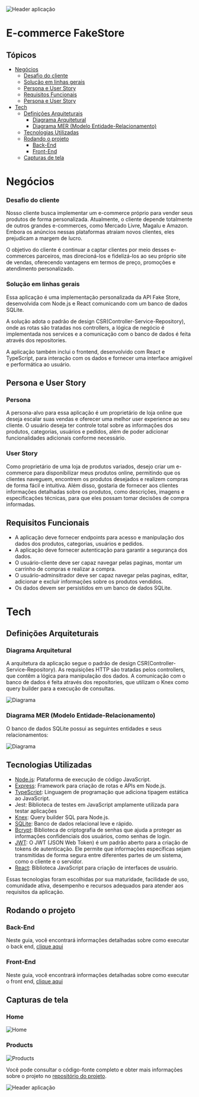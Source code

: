 ![Header aplicação](assets/header.png)

# E-commerce FakeStore

## Tópicos

- [Negócios](#negócios)
  - [Desafio do cliente](#desafio-do-cliente)
  - [Solução em linhas gerais](#solução-em-linhas-gerais)
  - [Persona e User Story](#persona-e-user-story)
  - [Requisitos Funcionais](#subtítulo-da-seção-12)
  - [Persona e User Story](#subtítulo-da-seção-12)
- [Tech](#tech)
  - [Definições Arquiteturais](#definições-arquiteturais)
    - [Diagrama Arquitetural](#diagramaa-arquitetural)
    - [Diagrama MER (Modelo Entidade-Relacionamento)](#diagrama-mer-modelo-entidade-relacionamento)
  - [Tecnologias Utilizadas](#tecnologias-utilizadas)
  - [Rodando o projeto](#rodando-o-projeto)
    - [Back-End](#back-end)
    - [Front-End](#front-end)
  - [Capturas de tela](#capturas-de-tela)

# Negócios

### Desafio do cliente

Nosso cliente busca implementar um e-commerce próprio para vender seus produtos de forma personalizada. Atualmente, o cliente depende totalmente de outros grandes e-commerces, como Mercado Livre, Magalu e Amazon. Embora os anúncios nessas plataformas atraiam novos clientes, eles prejudicam a margem de lucro.

O objetivo do cliente é continuar a captar clientes por meio desses e-commerces parceiros, mas direcioná-los e fidelizá-los ao seu próprio site de vendas, oferecendo vantagens em termos de preço, promoções e atendimento personalizado.

### Solução em linhas gerais

Essa aplicação é uma implementação personalizada da API Fake Store, desenvolvida com Node.js e React comunicando com um banco de dados SQLite.

A solução adota o padrão de design CSR(Controller-Service-Repository), onde as rotas são tratadas nos controllers, a lógica de negócio é implementada nos services e a comunicação com o banco de dados é feita através dos repositories.

A aplicação também inclui o frontend, desenvolvido com React e TypeScript, para interação com os dados e fornecer uma interface amigável e performática ao usuário.

## Persona e User Story

### Persona

A persona-alvo para essa aplicação é um proprietário de loja online que deseja escalar suas vendas e oferecer uma melhor user experience ao seu cliente. O usuário deseja ter controle total sobre as informações dos produtos, categorias, usuários e pedidos, além de poder adicionar funcionalidades adicionais conforme necessário.

### User Story

Como proprietário de uma loja de produtos variados, desejo criar um e-commerce para disponibilizar meus produtos online, permitindo que os clientes naveguem, encontrem os produtos desejados e realizem compras de forma fácil e intuitiva. Além disso, gostaria de fornecer aos clientes informações detalhadas sobre os produtos, como descrições, imagens e especificações técnicas, para que eles possam tomar decisões de compra informadas.

## Requisitos Funcionais

- A aplicação deve fornecer endpoints para acesso e manipulação dos dados dos produtos, categorias, usuários e pedidos.
- A aplicação deve fornecer autenticação para garantir a segurança dos dados.
- O usuário-cliente deve ser capaz navegar pelas paginas, montar um carrinho de compras e realizar a compra.
- O usuário-adminsitrador deve ser capaz navegar pelas paginas, editar, adicionar e excluir informações sobre os produtos vendidos.
- Os dados devem ser persistidos em um banco de dados SQLite.

# Tech

## Definições Arquiteturais

### Diagrama Arquitetural

A arquitetura da aplicação segue o padrão de design CSR(Controller-Service-Repository). As requisições HTTP são tratadas pelos controllers, que contêm a lógica para manipulação dos dados. A comunicação com o banco de dados é feita através dos repositories, que utilizam o Knex como query builder para a execução de consultas.

![Diagrama](assets/diagramaArquitetural.png)

### Diagrama MER (Modelo Entidade-Relacionamento)

O banco de dados SQLite possui as seguintes entidades e seus relacionamentos:

![Diagrama](assets/mer.png)

## Tecnologias Utilizadas

- [Node.js](https://nodejs.org/en/docs): Plataforma de execução de código JavaScript.
- [Express](https://expressjs.com/pt-br/): Framework para criação de rotas e APIs em Node.js.
- [TypeScript](https://www.typescriptlang.org/docs/): Linguagem de programação que adiciona tipagem estática ao JavaScript.
- Jest: Biblioteca de testes em JavaScript amplamente utilizada para testar aplicações
- [Knex](https://knexjs.org/guide/): Query builder SQL para Node.js.
- [SQLite](https://www.sqlite.org/docs.html): Banco de dados relacional leve e rápido.
- [Bcrypt](https://www.npmjs.com/package/bcrypt): Biblioteca de criptografia de senhas que ajuda a proteger as informações confidenciais dos usuários, como senhas de login.
- [JWT](https://jwt.io/introduction): O JWT (JSON Web Token) é um padrão aberto para a criação de tokens de autenticação. Ele permite que informações específicas sejam transmitidas de forma segura entre diferentes partes de um sistema, como o cliente e o servidor.
- [React](https://react.dev/): Biblioteca JavaScript para criação de interfaces de usuário.

Essas tecnologias foram escolhidas por sua maturidade, facilidade de uso, comunidade ativa, desempenho e recursos adequados para atender aos requisitos da aplicação.

## Rodando o projeto

### Back-End

Neste guia, você encontrará informações detalhadas sobre como executar o back end, [clique aqui](./server/Readme.md)

### Front-End

Neste guia, você encontrará informações detalhadas sobre como executar o front end, [clique aqui](./web/Readme.md)

## Capturas de tela

### Home

![Home](assets/home.png)

### Products

![Products](assets/products.png)

Você pode consultar o código-fonte completo e obter mais informações sobre o projeto no [repositório do projeto](https://github.com/vinicius-delmo/codigos-gitHub/tree/tests-on-jest/FakeStore).

![Header aplicação](assets/footer.png)
